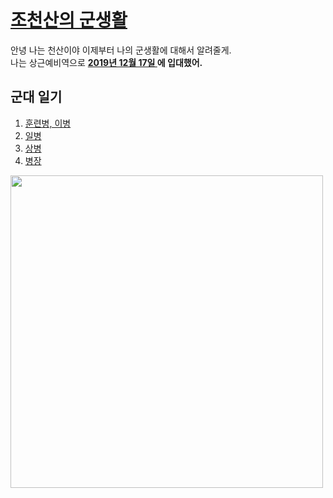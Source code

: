 
<head>
<!doctype html>
<html>
<title>WEB1-CHEONSAN'S ARMY LIFE</title>
<meta charset="utf-8">
</head>

<body>
<h1><a href="1.html">조천산의 군생활</a></h1>
<p>안녕 나는 천산이야
이제부터 나의 군생활에 대해서 알려줄게.
<br>나는 상근예비역으로 <strong> <u>2019년 12월 17일 </u>에 입대했어.</strong></p>
<h2>군대 일기</h2>
<ol>
  <li> <a href="2.html">훈련병, 이병 </a></li>
  <li> <a href="3.html">일병</a></li>
  <li> <a href="4.html">상병</a></li>
  <li> <a href="5.html">병장</a></li>
  </ol>

<img src="army.jpg" width= "500" >
</body>
</html>

